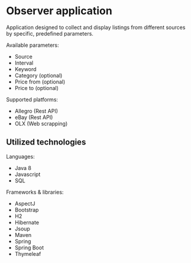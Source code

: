 # Observer application
Application designed to collect and display listings from different sources by specific, predefined parameters.

Available parameters:
- Source
- Interval
- Keyword
- Category (optional)
- Price from (optional)
- Price to (optional)

Supported platforms:
- Allegro (Rest API)
- eBay (Rest API)
- OLX (Web scrapping)

## Utilized technologies
Languages:
- Java 8
- Javascript
- SQL

Frameworks & libraries:
- AspectJ
- Bootstrap
- H2
- Hibernate
- Jsoup
- Maven
- Spring
- Spring Boot
- Thymeleaf
